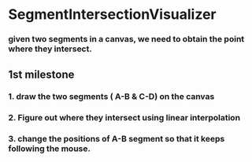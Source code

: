 # SegmentIntersectionVisualizer
### given two segments in a canvas, we need to obtain the point where they intersect. 

## 1st milestone 
### 1. draw the two segments ( A-B & C-D) on the canvas
### 2. Figure out where they intersect using linear interpolation 
### 3. change the positions of A-B segment so that it keeps following the mouse. 
